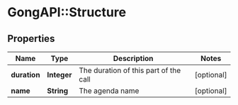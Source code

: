 # GongAPI::Structure

## Properties
Name | Type | Description | Notes
------------ | ------------- | ------------- | -------------
**duration** | **Integer** | The duration of this part of the call | [optional] 
**name** | **String** | The agenda name | [optional] 

